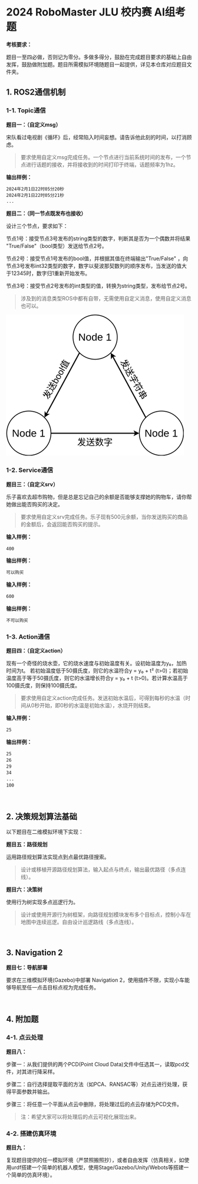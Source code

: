 # 2024 RoboMaster JLU 校内赛 AI组考题

**考核要求：**

题目一至四必做，否则记为零分。多做多得分，鼓励在完成题目要求的基础上自由发挥，鼓励做附加题。题目所需模拟环境随题目一起提供，详见本仓库对应题目文件夹。

## 1. ROS2通信机制

### 1-1. Topic通信

**题目一：（自定义msg）**

宋队看过电视剧《循环》后，经常陷入时间妄想。请告诉他此刻的时间，以打消顾虑。

> 要求使用自定义msg完成任务。一个节点进行当前系统时间的发布，一个节点进行话题的接收，并将接收到的时间打印于终端，话题频率为1hz。

**输出样例：**

```bash
2024年2月1日22时05分20秒
2024年2月1日22时05分21秒
...
```


**题目二：（同一节点既发布也接收）**

设计三个节点，要求如下：

节点1号：接受节点3号发布的string类型的数字，判断其是否为一个偶数并将结果 "True/False"（bool类型）发送给节点2号。

节点2号：接受节点1号发布的bool值，并根据其值在终端输出"True/False" ，向节点3号发布int32类型的数字，数字以斐波那契数列的顺序发布，当发送的值大于12345时，数字归1重新开始发布。

节点3号：接受节点2号发布的int类型的值，转换为string类型，发布给节点2号。

> 涉及到的消息类型ROS中都有自带，无需使用自定义消息，使用自定义消息也可以。

![img01](img/topic.png)

### 1-2. Service通信

**题目三：（自定义srv）**

乐子喜欢去超市购物，但是总是忘记自己的余额是否能够支撑她的购物车，请你帮她做出能否购买的决定。

> 要求使用自定义srv完成任务。乐子现有500元余额，当你发送购买的商品的金额后，会返回能否购买的提示。

**输入样例：**

```bash
400
```

**输出样例：**

```bash
可以购买
```

**输入样例：**

```bash
600
```

**输出样例：**

```bash
不可以购买
```

### 1-3. Action通信

**题目四：（自定义action）**

现有一个奇怪的烧水壶，它的烧水速度与初始温度有关。设初始温度为y₀，加热时间为t。
若初始温度低于50摄氏度，则它的水温符合y = y₀ + t² (t>0)；若初始温度高于等于50摄氏度，则它的水温增长符合y = y₀ + t (t>0)。若计算水温高于100摄氏度，则保持100摄氏度。

> 要求使用自定义action完成任务。发送初始水温后，可得到每秒的水温（时间从0秒开始，即0秒的水温是初始水温），水烧开则结束。

**输入样例：**

```bash
25
```

**输出样例：**

```bash
25
26
29
34
...
100
```

<br>

## 2. 决策规划算法基础

以下题目在二维模拟环境下实现：

**题目五：路径规划**

运用路径规划算法实现点到点最优路径搜索。

> 设计或移植开源路径规划算法，输入起点与终点，输出最优路径（多点连线）。

**题目六：决策树**

使用行为树实现多点巡逻行为。

> 设计或使用开源行为树框架，向路径规划模块发布多个目标点，控制小车在地图中连续巡逻。自由设计巡逻路线（多点连线）。

<br>

## 3. Navigation 2

**题目七：导航部署**

要求在三维模拟环境(Gazebo)中部署 Navigation 2，使用插件不限，实现小车能够导航至任一点击目标点视为完成任务。

<br>

## 4. 附加题

### 4-1. 点云处理

**题目八：**

步骤一：从我们提供的两个PCD(Point Cloud Data)文件中任选其一，读取pcd文件，对其进行降采样。

步骤二：自行选择提取平面的方法（如PCA、RANSAC等）对点云进行处理，获得平面参数并输出。

步骤三：将任意一个平面从点云中删除，将处理过后的点云存储为PCD文件。

> 注：希望大家可以将处理后的点云可视化展现出来。

### 4-2. 搭建仿真环境

**题目九：**

复现题目提供的任一模拟环境（严禁照搬照抄），或者自由发挥（仿真相关，如使用urdf搭建一个简单的机器人模型，使用Stage/Gazebo/Unity/Webots等搭建一个简单的仿真环境）。
